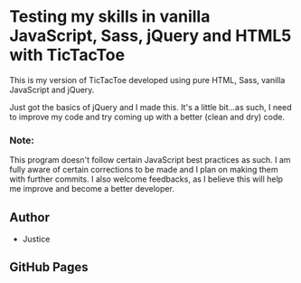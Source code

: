 # Testing my skills in vanilla JavaScript, Sass, jQuery and HTML5 with TicTacToe


This is my version of TicTacToe developed using pure HTML, Sass, vanilla JavaScript and jQuery.

Just got the basics of jQuery and I made this. It's a little bit...as such, I need to improve my code and try coming up with a better (clean and dry) code.

### Note:
This program doesn't follow certain JavaScript best practices as such. I am fully aware of certain corrections to be made and I plan on making them with further commits. I also welcome feedbacks, as I believe this will help me improve and become a better developer.

## Author
* Justice


## GitHub Pages
